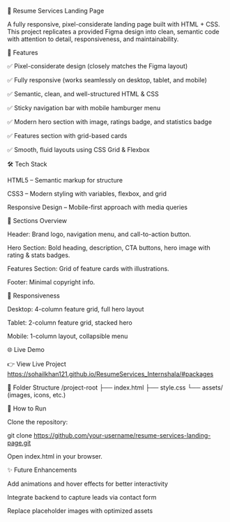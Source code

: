 🎯 Resume Services Landing Page

A fully responsive, pixel-considerate landing page built with HTML + CSS.
This project replicates a provided Figma design into clean, semantic code with attention to detail, responsiveness, and maintainability.

🚀 Features

✅ Pixel-considerate design (closely matches the Figma layout)

✅ Fully responsive (works seamlessly on desktop, tablet, and mobile)

✅ Semantic, clean, and well-structured HTML & CSS

✅ Sticky navigation bar with mobile hamburger menu

✅ Modern hero section with image, ratings badge, and statistics badge

✅ Features section with grid-based cards

✅ Smooth, fluid layouts using CSS Grid & Flexbox

🛠️ Tech Stack

HTML5 – Semantic markup for structure

CSS3 – Modern styling with variables, flexbox, and grid

Responsive Design – Mobile-first approach with media queries

📸 Sections Overview

Header: Brand logo, navigation menu, and call-to-action button.

Hero Section: Bold heading, description, CTA buttons, hero image with rating & stats badges.

Features Section: Grid of feature cards with illustrations.

Footer: Minimal copyright info.

📱 Responsiveness

Desktop: 4-column feature grid, full hero layout

Tablet: 2-column feature grid, stacked hero

Mobile: 1-column layout, collapsible menu

🌐 Live Demo

👉 View Live Project
https://sohailkhan121.github.io/ResumeServices_Internshala/#packages

📂 Folder Structure
/project-root
 ├── index.html
 ├── style.css
 └── assets/   (images, icons, etc.)

📌 How to Run

Clone the repository:

git clone https://github.com/your-username/resume-services-landing-page.git


Open index.html in your browser.

✨ Future Enhancements

Add animations and hover effects for better interactivity

Integrate backend to capture leads via contact form

Replace placeholder images with optimized assets
